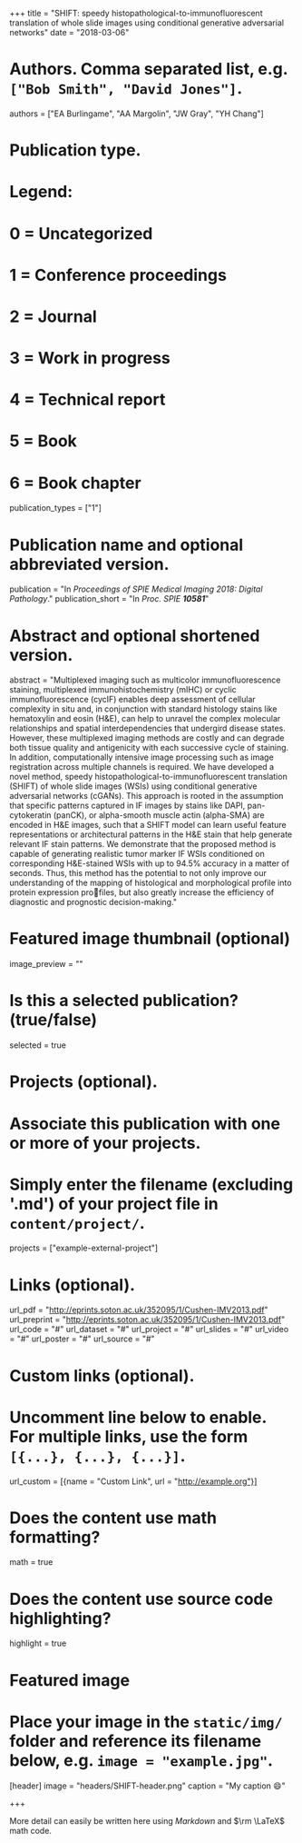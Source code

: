 +++
title = "SHIFT: speedy histopathological-to-immunofluorescent translation of whole slide images using conditional generative adversarial networks"
date = "2018-03-06"

# Authors. Comma separated list, e.g. `["Bob Smith", "David Jones"]`.
authors = ["EA Burlingame", "AA Margolin", "JW Gray", "YH Chang"]

# Publication type.
# Legend:
# 0 = Uncategorized
# 1 = Conference proceedings
# 2 = Journal
# 3 = Work in progress
# 4 = Technical report
# 5 = Book
# 6 = Book chapter
publication_types = ["1"]

# Publication name and optional abbreviated version.
publication = "In *Proceedings of SPIE Medical Imaging 2018: Digital Pathology*."
publication_short = "In *Proc. SPIE **10581***"

# Abstract and optional shortened version.
abstract = "Multiplexed imaging such as multicolor immunofluorescence staining, multiplexed immunohistochemistry (mIHC) or cyclic immunofluorescence (cycIF) enables deep assessment of cellular complexity in situ and, in conjunction with standard histology stains like hematoxylin and eosin (H&E), can help to unravel the complex molecular relationships and spatial interdependencies that undergird disease states. However, these multiplexed imaging methods are costly and can degrade both tissue quality and antigenicity with each successive cycle of staining. In addition, computationally intensive image processing such as image registration across multiple channels is required. We have developed a novel method, speedy histopathological-to-immunofluorescent translation (SHIFT) of whole slide images (WSIs) using conditional generative adversarial networks (cGANs). This approach is rooted in the assumption that specific patterns captured in IF images by stains like DAPI, pan-cytokeratin (panCK), or alpha-smooth muscle actin (alpha-SMA) are encoded in H&E images, such that a SHIFT model can learn useful feature representations or architectural patterns in the H&E stain that help generate relevant IF stain patterns. We demonstrate that the proposed method is capable of generating realistic tumor marker IF WSIs conditioned on corresponding H&E-stained WSIs with up to 94.5% accuracy in a matter of seconds. Thus, this method has the potential to not only improve our understanding of the mapping of histological and morphological profile into protein expression profiles, but also greatly increase the efficiency of diagnostic and prognostic decision-making."

# Featured image thumbnail (optional)
image_preview = ""

# Is this a selected publication? (true/false)
selected = true

# Projects (optional).
#   Associate this publication with one or more of your projects.
#   Simply enter the filename (excluding '.md') of your project file in `content/project/`.
projects = ["example-external-project"]

# Links (optional).
url_pdf = "http://eprints.soton.ac.uk/352095/1/Cushen-IMV2013.pdf"
url_preprint = "http://eprints.soton.ac.uk/352095/1/Cushen-IMV2013.pdf"
url_code = "#"
url_dataset = "#"
url_project = "#"
url_slides = "#"
url_video = "#"
url_poster = "#"
url_source = "#"

# Custom links (optional).
#   Uncomment line below to enable. For multiple links, use the form `[{...}, {...}, {...}]`.
url_custom = [{name = "Custom Link", url = "http://example.org"}]

# Does the content use math formatting?
math = true

# Does the content use source code highlighting?
highlight = true

# Featured image
# Place your image in the `static/img/` folder and reference its filename below, e.g. `image = "example.jpg"`.
[header]
image = "headers/SHIFT-header.png"
caption = "My caption :smile:"

+++

More detail can easily be written here using *Markdown* and $\rm \LaTeX$ math code.
